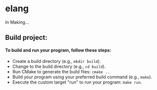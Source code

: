 # elang
In Making...
## Build project:

#### To build and run your program, follow these steps:

- Create a build directory (e.g., ```mkdir build```).
- Change to the build directory (e.g., ```cd build```).
- Run CMake to generate the build files: ```cmake ..```
- Build your program using your preferred build command (e.g., ```make```).
- Execute the custom target "run" to run your program: ```make run```.
